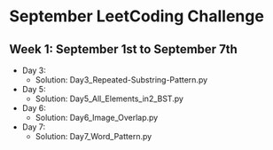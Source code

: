 # September LeetCoding Challenge

## Week 1: September 1st to September 7th

- Day 3:
  - Solution: Day3_Repeated-Substring-Pattern.py
- Day 5:
  - Solution: Day5_All_Elements_in2_BST.py
- Day 6:
  - Solution: Day6_Image_Overlap.py
- Day 7:
  - Solution: Day7_Word_Pattern.py
